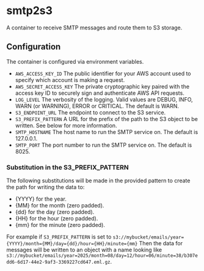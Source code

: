 # smtp2s3
A container to receive SMTP messages and route them to S3 storage.


## Configuration

The container is configured via environment variables.

- `AWS_ACCESS_KEY_ID` The public identifier for your AWS account used to
  specify which account is making a request.
- `AWS_SECRET_ACCESS_KEY` The private cryptographic key paired with the access
  key ID to securely sign and authenticate AWS API requests.
- `LOG_LEVEL` The verbosity of the logging.  Valid values are DEBUG, INFO,
  WARN (or WARNING), ERROR or CRITICAL.  The default is WARN.
- `S3_ENDPOINT_URL` The endpoint to connect to the S3 service.
- `S3_PREFIX_PATTERN` A URL for the prefix of the path to the S3 object to be
  written.  See below for more information.
- `SMTP_HOSTNAME` The host name to run the SMTP service on.  The default is
  127.0.0.1.
- `SMTP_PORT` The port number to run the SMTP service on.  The default is
  8025.

### Substitution in the S3_PREFIX_PATTERN

The following substitutions will be made in the provided pattern to create
the path for writing the data to:
- {YYYY} for the year.
- {MM} for the month (zero padded).
- {dd} for the day (zero padded).
- {HH} for the hour (zero padded).
- {mm} for the minute (zero padded).

For example if `S3_PREFIX_PATTERN` is set to
`s3://mybucket/emails/year={YYYY}/month={MM}/day={dd}/hour={HH}/minute={mm}`
Then the data for messages will be written to an object with a name looking
like
`s3://mybucket/emails/year=2025/month=08/day=12/hour=06/minute=38/b307edd6-6d17-44e2-9af3-3369227cd647.eml.gz`.
